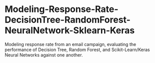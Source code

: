 # Modeling-Response-Rate-DecisionTree-RandomForest-NeuralNetwork-Sklearn-Keras
Modeling response rate from an email campaign, evaluating the performance of Decision Tree, Random Forest, and Scikit-Learn/Keras Neural Networks against one another.
